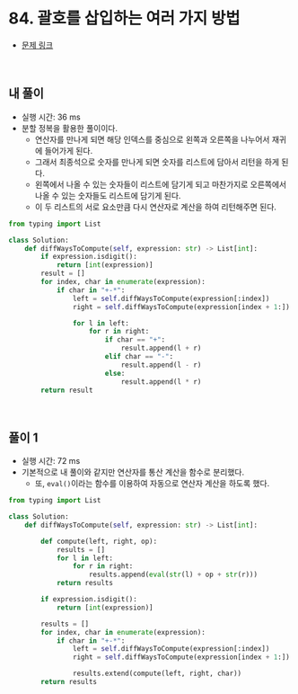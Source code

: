 # 84. 괄호를 삽입하는 여러 가지 방법

- [문제 링크](https://leetcode.com/problems/different-ways-to-add-parentheses/)

<br>

## 내 풀이

- 실행 시간: 36 ms
- 분할 정복을 활용한 풀이이다.
  - 연산자를 만나게 되면 해당 인덱스를 중심으로 왼쪽과 오른쪽을 나누어서 재귀에 들어가게 된다.
  - 그래서 최종석으로 숫자를 만나게 되면 숫자를 리스트에 담아서 리턴을 하게 된다.
  - 왼쪽에서 나올 수 있는 숫자들이 리스트에 담기게 되고 마찬가지로 오른쪽에서 나올 수 있는 숫자들도 리스트에 담기게 된다.
  - 이 두 리스트의 서로 요소만큼 다시 연산자로 계산을 하여 리턴해주면 된다.

```python
from typing import List

class Solution:
    def diffWaysToCompute(self, expression: str) -> List[int]:
        if expression.isdigit():
            return [int(expression)]
        result = []
        for index, char in enumerate(expression):
            if char in "+-*":
                left = self.diffWaysToCompute(expression[:index])
                right = self.diffWaysToCompute(expression[index + 1:])

                for l in left:
                    for r in right:
                        if char == "+":
                            result.append(l + r)
                        elif char == "-":
                            result.append(l - r)
                        else:
                            result.append(l * r)
        return result
```

<br>

## 풀이 1

- 실행 시간: 72 ms
- 기본적으로 내 풀이와 같지만 연산자를 통산 계산을 함수로 분리했다.
  - 또, `eval()`이라는 함수를 이용하여 자동으로 연산자 계산을 하도록 했다.

```python
from typing import List

class Solution:
    def diffWaysToCompute(self, expression: str) -> List[int]:

        def compute(left, right, op):
            results = []
            for l in left:
                for r in right:
                    results.append(eval(str(l) + op + str(r)))
            return results

        if expression.isdigit():
            return [int(expression)]

        results = []
        for index, char in enumerate(expression):
            if char in "+-*":
                left = self.diffWaysToCompute(expression[:index])
                right = self.diffWaysToCompute(expression[index + 1:])

                results.extend(compute(left, right, char))
        return results
```
